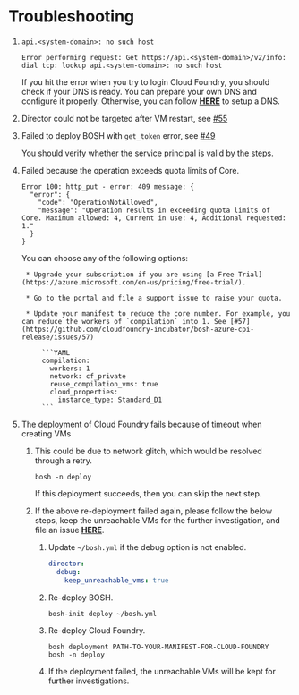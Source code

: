 # Troubleshooting

1. `api.<system-domain>: no such host`

    ```
    Error performing request: Get https://api.<system-domain>/v2/info: dial tcp: lookup api.<system-domain>: no such host
    ```

    If you hit the error when you try to login Cloud Foundry, you should check if your DNS is ready. You can prepare your own DNS and configure it properly. Otherwise, you can follow [**HERE**](../advanced/deploy-azuredns/) to setup a DNS.

1. Director could not be targeted after VM restart, see [#55](https://github.com/cloudfoundry-incubator/bosh-azure-cpi-release/issues/55)

1. Failed to deploy BOSH with `get_token` error, see [#49](https://github.com/cloudfoundry-incubator/bosh-azure-cpi-release/issues/49)

    You should verify whether the service principal is valid by [the steps](../get-started/create-service-principal.md#verify-your-service-principal).

1. Failed because the operation exceeds quota limits of Core.

    ```
    Error 100: http_put - error: 409 message: {
      "error": {
        "code": "OperationNotAllowed",
        "message": "Operation results in exceeding quota limits of Core. Maximum allowed: 4, Current in use: 4, Additional requested: 1."
      }
    }
    ```

    You can choose any of the following options:

        * Upgrade your subscription if you are using [a Free Trial](https://azure.microsoft.com/en-us/pricing/free-trial/).

        * Go to the portal and file a support issue to raise your quota.

        * Update your manifest to reduce the core number. For example, you can reduce the workers of `compilation` into 1. See [#57](https://github.com/cloudfoundry-incubator/bosh-azure-cpi-release/issues/57)

            ```YAML
            compilation:
              workers: 1
              network: cf_private
              reuse_compilation_vms: true
              cloud_properties:
                instance_type: Standard_D1
            ```

1. The deployment of Cloud Foundry fails because of timeout when creating VMs

    1. This could be due to network glitch, which would be resolved through a retry.

        ```
        bosh -n deploy
        ```

        If this deployment succeeds, then you can skip the next step.

    1. If the above re-deployment failed again, please follow the below steps, keep the unreachable VMs for the further investigation, and file an issue [**HERE**](https://github.com/cloudfoundry-incubator/bosh-azure-cpi-release/issues).

        1. Update `~/bosh.yml` if the debug option is not enabled.

            ```YAML
            director:
              debug:
                keep_unreachable_vms: true
            ```

        1. Re-deploy BOSH.

            ```
            bosh-init deploy ~/bosh.yml
            ```

        1. Re-deploy Cloud Foundry.

            ```
            bosh deployment PATH-TO-YOUR-MANIFEST-FOR-CLOUD-FOUNDRY
            bosh -n deploy
            ```

        1. If the deployment failed, the unreachable VMs will be kept for further investigations.
